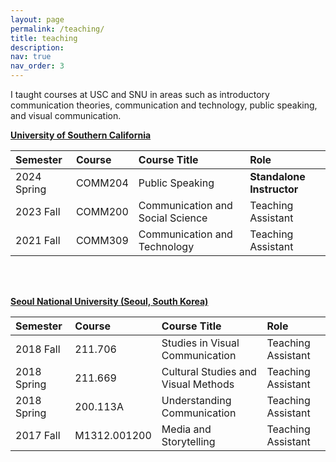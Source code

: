 ```yaml
---
layout: page
permalink: /teaching/
title: teaching
description:
nav: true
nav_order: 3
---
```


I taught courses at USC and SNU in areas such as introductory communication theories, communication and technology, public speaking, and visual communication.

**[University of Southern California](https://www.usc.edu)**

|Semester      | Course     | Course Title                        | Role   |
|:-------------|:-----------|:------------------------------------|:-------|
|2024 Spring   |  COMM204   |  Public Speaking     | **Standalone Instructor**|
|2023 Fall     |  COMM200   |  Communication and Social Science     | Teaching Assistant|
|2021 Fall     |  COMM309   |  Communication and Technology     | Teaching Assistant|

<br/><br/>

**[Seoul National University (Seoul, South Korea)](https://en.snu.ac.kr/)**

|Semester      | Course     | Course Title                        | Role   |
|:-------------|:-----------|:------------------------------------|:-------|
|2018 Fall     | 211.706    |  Studies in Visual Communication   | Teaching Assistant |
|2018 Spring   | 211.669    | Cultural Studies and Visual Methods   | Teaching Assistant |
|2018 Spring   | 200.113A    |  Understanding Communication   | Teaching Assistant|
|2017 Fall     | M1312.001200    |  Media and Storytelling   | Teaching Assistant|

